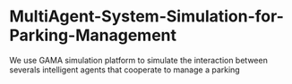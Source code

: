# MultiAgent-System-Simulation-for-Parking-Management
We use GAMA simulation platform to simulate the interaction between severals intelligent agents that cooperate to manage a parking
